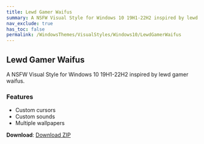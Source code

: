 ```yaml
---
title: Lewd Gamer Waifus
summary: A NSFW Visual Style for Windows 10 19H1-22H2 inspired by lewd gamer waifus
nav_exclude: true
has_toc: false
permalink: /WindowsThemes/VisualStyles/Windows10/LewdGamerWaifus
---
```


## Lewd Gamer Waifus
A NSFW Visual Style for Windows 10 19H1-22H2 inspired by lewd gamer waifus.

<div align="center">
<!-- <img src="https://gitlab.com/the-back-room/visual-styles/windows-10/nsfw/lewd-gamer-waifus/-/raw/main/Extras/Preview.bmp" alt="Preview" width="80%" /> -->
</div>

### Features

- Custom cursors
- Custom sounds
- Multiple wallpapers

**Download**: [Download ZIP](https://gitlab.com/the-back-room/visual-styles/windows-10/nsfw/lewd-gamer-waifus/-/archive/main/lewd-gamer-waifus-main.zip)